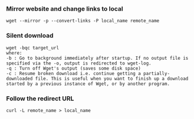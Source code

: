 ---
---
### Mirror website and change links to local
```
wget --mirror -p --convert-links -P local_name remote_name
```

### Silent download
```
wget -bqc target_url
where:
-b : Go to background immediately after startup. If no output file is specified via the -o, output is redirected to wget-log.
-q : Turn off Wget's output (saves some disk space)
-c : Resume broken download i.e. continue getting a partially-downloaded file. This is useful when you want to finish up a download started by a previous instance of Wget, or by another program.
```

### Follow the redirect URL
```
curl -L remote_name > local_name
```
